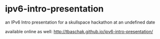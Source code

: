 ipv6-intro-presentation
=======================

an IPv6 Intro presentation for a skullspace hackathon at an undefined date

available online as well: http://tbaschak.github.io/ipv6-intro-presentation/

